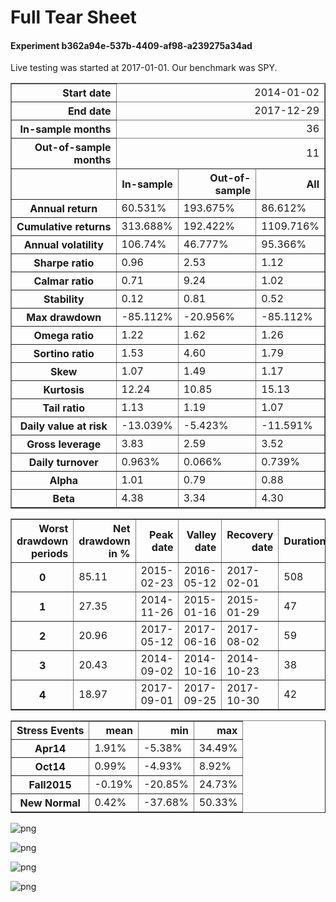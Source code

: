 # Full Tear Sheet


#### Experiment b362a94e-537b-4409-af98-a239275a34ad
Live testing was started at 2017-01-01.
Our benchmark was SPY.





<table border="1" class="dataframe">
  <thead>
    <tr style="text-align: right;"><th>Start date</th><td colspan=4>2014-01-02</td></tr>
    <tr style="text-align: right;"><th>End date</th><td colspan=4>2017-12-29</td></tr>
    <tr style="text-align: right;"><th>In-sample months</th><td colspan=4>36</td></tr>
    <tr style="text-align: right;"><th>Out-of-sample months</th><td colspan=4>11</td></tr>
    <tr style="text-align: right;">
      <th></th>
      <th>In-sample</th>
      <th>Out-of-sample</th>
      <th>All</th>
    </tr>
  </thead>
  <tbody>
    <tr>
      <th>Annual return</th>
      <td>60.531%</td>
      <td>193.675%</td>
      <td>86.612%</td>
    </tr>
    <tr>
      <th>Cumulative returns</th>
      <td>313.688%</td>
      <td>192.422%</td>
      <td>1109.716%</td>
    </tr>
    <tr>
      <th>Annual volatility</th>
      <td>106.74%</td>
      <td>46.777%</td>
      <td>95.366%</td>
    </tr>
    <tr>
      <th>Sharpe ratio</th>
      <td>0.96</td>
      <td>2.53</td>
      <td>1.12</td>
    </tr>
    <tr>
      <th>Calmar ratio</th>
      <td>0.71</td>
      <td>9.24</td>
      <td>1.02</td>
    </tr>
    <tr>
      <th>Stability</th>
      <td>0.12</td>
      <td>0.81</td>
      <td>0.52</td>
    </tr>
    <tr>
      <th>Max drawdown</th>
      <td>-85.112%</td>
      <td>-20.956%</td>
      <td>-85.112%</td>
    </tr>
    <tr>
      <th>Omega ratio</th>
      <td>1.22</td>
      <td>1.62</td>
      <td>1.26</td>
    </tr>
    <tr>
      <th>Sortino ratio</th>
      <td>1.53</td>
      <td>4.60</td>
      <td>1.79</td>
    </tr>
    <tr>
      <th>Skew</th>
      <td>1.07</td>
      <td>1.49</td>
      <td>1.17</td>
    </tr>
    <tr>
      <th>Kurtosis</th>
      <td>12.24</td>
      <td>10.85</td>
      <td>15.13</td>
    </tr>
    <tr>
      <th>Tail ratio</th>
      <td>1.13</td>
      <td>1.19</td>
      <td>1.07</td>
    </tr>
    <tr>
      <th>Daily value at risk</th>
      <td>-13.039%</td>
      <td>-5.423%</td>
      <td>-11.591%</td>
    </tr>
    <tr>
      <th>Gross leverage</th>
      <td>3.83</td>
      <td>2.59</td>
      <td>3.52</td>
    </tr>
    <tr>
      <th>Daily turnover</th>
      <td>0.963%</td>
      <td>0.066%</td>
      <td>0.739%</td>
    </tr>
    <tr>
      <th>Alpha</th>
      <td>1.01</td>
      <td>0.79</td>
      <td>0.88</td>
    </tr>
    <tr>
      <th>Beta</th>
      <td>4.38</td>
      <td>3.34</td>
      <td>4.30</td>
    </tr>
  </tbody>
</table>



<table border="1" class="dataframe">
  <thead>
    <tr style="text-align: right;">
      <th>Worst drawdown periods</th>
      <th>Net drawdown in %</th>
      <th>Peak date</th>
      <th>Valley date</th>
      <th>Recovery date</th>
      <th>Duration</th>
    </tr>
  </thead>
  <tbody>
    <tr>
      <th>0</th>
      <td>85.11</td>
      <td>2015-02-23</td>
      <td>2016-05-12</td>
      <td>2017-02-01</td>
      <td>508</td>
    </tr>
    <tr>
      <th>1</th>
      <td>27.35</td>
      <td>2014-11-26</td>
      <td>2015-01-16</td>
      <td>2015-01-29</td>
      <td>47</td>
    </tr>
    <tr>
      <th>2</th>
      <td>20.96</td>
      <td>2017-05-12</td>
      <td>2017-06-16</td>
      <td>2017-08-02</td>
      <td>59</td>
    </tr>
    <tr>
      <th>3</th>
      <td>20.43</td>
      <td>2014-09-02</td>
      <td>2014-10-16</td>
      <td>2014-10-23</td>
      <td>38</td>
    </tr>
    <tr>
      <th>4</th>
      <td>18.97</td>
      <td>2017-09-01</td>
      <td>2017-09-25</td>
      <td>2017-10-30</td>
      <td>42</td>
    </tr>
  </tbody>
</table>



<table border="1" class="dataframe">
  <thead>
    <tr style="text-align: right;">
      <th>Stress Events</th>
      <th>mean</th>
      <th>min</th>
      <th>max</th>
    </tr>
  </thead>
  <tbody>
    <tr>
      <th>Apr14</th>
      <td>1.91%</td>
      <td>-5.38%</td>
      <td>34.49%</td>
    </tr>
    <tr>
      <th>Oct14</th>
      <td>0.99%</td>
      <td>-4.93%</td>
      <td>8.92%</td>
    </tr>
    <tr>
      <th>Fall2015</th>
      <td>-0.19%</td>
      <td>-20.85%</td>
      <td>24.73%</td>
    </tr>
    <tr>
      <th>New Normal</th>
      <td>0.42%</td>
      <td>-37.68%</td>
      <td>50.33%</td>
    </tr>
  </tbody>
</table>



    
![png](output_3_3.png)
    



    
![png](output_3_4.png)
    



    
![png](output_3_5.png)
    



    
![png](output_3_6.png)
    

